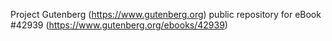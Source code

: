 Project Gutenberg (https://www.gutenberg.org) public repository for eBook #42939 (https://www.gutenberg.org/ebooks/42939)

